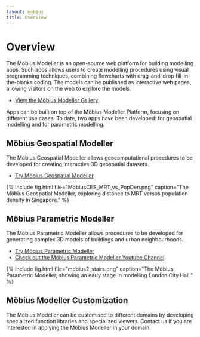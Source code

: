 ```yaml
---
layout: mobius
title: Overview
---
```

# Overview

The Möbius Modeller is an open-source web platform for building modelling apps. Such apps allows users to create modelling procedures using visual programming techniques, combining flowcharts with drag-and-drop fill-in-the-blanks coding. The models can be published as interactive web pages, allowing visitors on the web to explore the models.

* [View the Möbius Modeller Gallery](https://design-automation.github.io/mobius-cesium/gallery)

Apps can be built on top of the Möbius Modeller Platform, focusing on different use cases. To date, two apps have been developed: for geospatial modelling and for parametric modelling.

## Möbius Geospatial Modeller 

The Möbius Geospatial Modeller allows geocomputational procedures to be developed for creating interactive 3D geospatial datasets.

* [Try Möbius Geospatial Modeller](https://design-automation.github.io/mobius-cesium/editor)

{% include fig.html file="MobiusCES_MRT_vs_PopDen.png" caption="The Möbius Geospatial Modeller, exploring distance to MRT versus population density in Singapore." %}

## Möbius Parametric Modeller

The Möbius Parametric Modeller allows  procedures to be developed for generating complex 3D models of buildings and urban neighbourhoods. 

* [Try Möbius Parametric Modeller](https://design-automation.github.io/mobius-modeller)
* [Check out the Möbius Parametric Modeller Youtube Channel](https://www.youtube.com/channel/UCNJUnZ7erTrNWnZVjvgE59g)

{% include fig.html file="mobius2_stairs.png" caption="The Möbius Parametric Modeller, showing an early stage in modelling London City Hall." %}

## Möbius Modeller Customization

The Möbius Modeller can be customised to different domains by developing specialized function libraries and specialized viewers. Contact us if you are interested in applying the Möbius Modeller in your domain.

